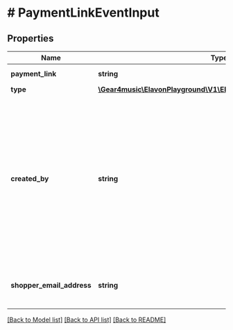 # # PaymentLinkEventInput

## Properties

Name | Type | Description | Notes
------------ | ------------- | ------------- | -------------
**payment_link** | **string** | PaymentLink [Resource URL](#section/Overview/Values) |
**type** | [**\Gear4music\ElavonPlayground\V1\EPG\Model\PaymentLinkEventType**](PaymentLinkEventType.md) |  |
**created_by** | **string** | Who or what created the transaction? When created in Elavon&#39;s virtual terminal, this will be the email address of the currently logged in user. When created otherwise, the integrator may optionally provide any value that helps answer this question. | [optional]
**shopper_email_address** | **string** | Shopper&#39;s email address, required if event type is &#39;reminderSent&#39;. |

[[Back to Model list]](../../README.md#models) [[Back to API list]](../../README.md#endpoints) [[Back to README]](../../README.md)
